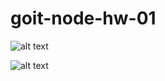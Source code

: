 # goit-node-hw-01
![alt text](example.com/logo.png)

![alt text]([[https://cakeshop.com.ua/ru/product/vafelnaya-kartinka-koshechka/](https://www.pinterest.com/pin/146859637836505553/)](https://i.pinimg.com/originals/70/5b/bb/705bbb820c7332b04d619f7536645753.jpg))

